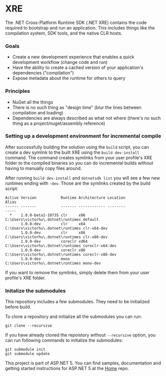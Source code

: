 XRE
===

The .NET Cross-Platform Runtime SDK (.NET XRE) contains the code required to bootstrap and run an application. This includes things like the compilation system, SDK tools, and the native CLR hosts.



### Goals
- Create a new development experience that enables a quick development workflow (change code and run)
- Have the ability to create a cached version of your application's dependencies ("compilation")
- Expose metadata about the runtime for others to query

### Principles
- NuGet all the things
- There is no such thing as "design time" (blur the lines between compilation and loading)
- Dependencies are always described as what not where (there's no such thing as a project/nuget/assembly reference)

### Setting up a development environment for incremental compile

After successfully building the solution using the `build` script, you can create a dev symlink to the built XRE using the `build dev-install` command. The command creates symlinks from your user profile's XRE folder to the compiled binaries so you can do incremental builds without having to manually copy files around.

After running `build dev-install` and `dotnetsdk list` you will see a few new runtimes ending with `-dev`. Those are the symlinks created by the build script:

```
Active Version           Runtime Architecture Location                           Alias
------ -------           ------- ------------ --------                           -----
  *    1.0.0-beta2-10735 clr     x86          C:\Users\victorhu\.dotnet\runtimes default
       1.0.0-dev         clr     x64          C:\Users\victorhu\.dotnet\runtimes clr-x64-dev
       1.0.0-dev         clr     x86          C:\Users\victorhu\.dotnet\runtimes clr-x86-dev
       1.0.0-dev         coreclr xd64         C:\Users\victorhu\.dotnet\runtimes coreclr-x64-dev
       1.0.0-dev         coreclr x86          C:\Users\victorhu\.dotnet\runtimes coreclr-x86-dev
       1.0.0-dev         mono                 C:\Users\victorhu\.dotnet\runtimes mono-dev
```

If you want to remove the symlinks, simply delete them from your user profile's XRE folder.

### Initalize the submodules

This repository includes a few submodules. They need to be initialized before build.

To clone a repository and initialize all the submodules you can run:

```
git clone --recursive
```

If you have already cloned the repoistory without `--recursive` option, you can run following commands to initialize the submodules:

```
git submodule init
git submodule update
```

This project is part of ASP.NET 5. You can find samples, documentation and getting started instructions for ASP.NET 5 at the [Home](https://github.com/aspnet/home) repo.

